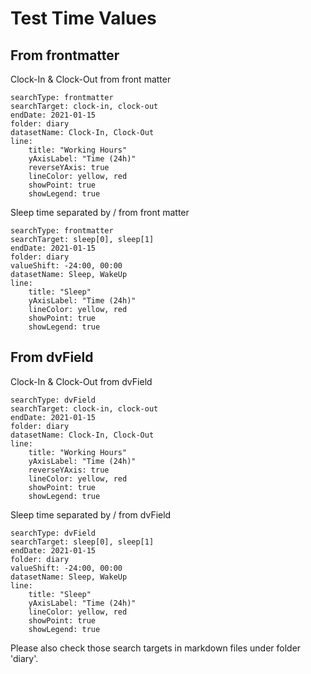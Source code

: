 # Test Time Values

## From frontmatter
Clock-In & Clock-Out from front matter
``` tracker
searchType: frontmatter
searchTarget: clock-in, clock-out
endDate: 2021-01-15
folder: diary
datasetName: Clock-In, Clock-Out
line:
    title: "Working Hours"
    yAxisLabel: "Time (24h)"
	reverseYAxis: true
    lineColor: yellow, red
    showPoint: true
	showLegend: true
```

Sleep time separated by / from front matter
``` tracker
searchType: frontmatter
searchTarget: sleep[0], sleep[1]
endDate: 2021-01-15
folder: diary
valueShift: -24:00, 00:00
datasetName: Sleep, WakeUp
line:
    title: "Sleep"
    yAxisLabel: "Time (24h)"
    lineColor: yellow, red
    showPoint: true
	showLegend: true
```

## From dvField
Clock-In & Clock-Out from dvField
``` tracker
searchType: dvField
searchTarget: clock-in, clock-out
endDate: 2021-01-15
folder: diary
datasetName: Clock-In, Clock-Out
line:
    title: "Working Hours"
    yAxisLabel: "Time (24h)"
	reverseYAxis: true
    lineColor: yellow, red
    showPoint: true
	showLegend: true
```

Sleep time separated by / from dvField
``` tracker
searchType: dvField
searchTarget: sleep[0], sleep[1]
endDate: 2021-01-15
folder: diary
valueShift: -24:00, 00:00
datasetName: Sleep, WakeUp
line:
    title: "Sleep"
    yAxisLabel: "Time (24h)"
    lineColor: yellow, red
    showPoint: true
	showLegend: true
```

Please also check those search targets in markdown files under folder 'diary'.